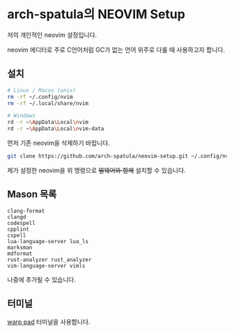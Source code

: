 # arch-spatula의 NEOVIM Setup

저의 개인적인 neovim 설정입니다.

neovim 에디터로 주로 C언어처럼 GC가 없는 언어 위주로 다룰 때 사용하고자 합니다.

## 설치

```sh
# Linux / Macos (unix)
rm -rf ~/.config/nvim
rm -rf ~/.local/share/nvim
```

```sh
# Windows
rd -r ~\AppData\Local\nvim
rd -r ~\AppData\Local\nvim-data
```

먼저 기존 neovim을 삭제하기 바랍니다.

```sh
git clone https://github.com/arch-spatula/neovim-setup.git ~/.config/nvim --depth 1 && nvim
```

제가 설정한 neovim을 위 명령으로 ~~멀웨어와 함께~~ 설치할 수 있습니다.

## Mason 목록

```
clang-format
clangd
codespell
cpplint
cspell
lua-language-server lua_ls
marksman
mdformat
rust-analyzer rust_analyzer
vim-language-server vimls
```

나중에 추가될 수 있습니다.

## 터미널

[warp pad](https://www.warp.dev/) 터미널을 사용합니다.

<!-- @todo: 설치한 LSP 목록 나열하기 -->

